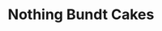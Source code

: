 ---
title: "Nothing Bundt Cakes"
url: /san-antonio/nothing-bundt-cakes-bandera-road/
shop: Konditorei
---
